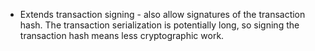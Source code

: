 * Extends transaction signing - also allow signatures of the transaction hash.
  The transaction serialization is potentially long, so signing the
  transaction hash means less cryptographic work.
